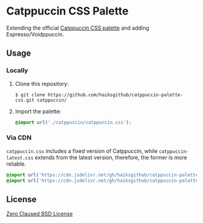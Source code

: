 # Catppuccin CSS Palette

Extending the official [Catppuccin CSS palette](https://github.com/catppuccin/palette/blob/main/css/catppuccin.css) and adding Espresso/Voidppuccin.

## Usage

### Locally

1.  Clone this repository:
    ```shell
    $ git clone https://github.com/haiksgithub/catppuccin-palette-css.git catppuccin/
    ```
2.  Import the palette:
    ```css
    @import url('./catppuccin/catppuccin.css');
    ```

### Via CDN

`catppuccin.css` includes a fixed version of Catppuccin, while `catppuccin-latest.css` extends from the latest version, therefore, the former is more reliable.

```css
@import url('https://cdn.jsdelivr.net/gh/haiksgithub/catppuccin-palette-css@v0.1.7/catppuccin.css');
@import url('https://cdn.jsdelivr.net/gh/haiksgithub/catppuccin-palette-css@main/catppuccin-latest.css');
```

## License

[Zero Claused BSD License](https://github.com/haiksgithub/catppuccin-instagram/blob/main/license.md)
